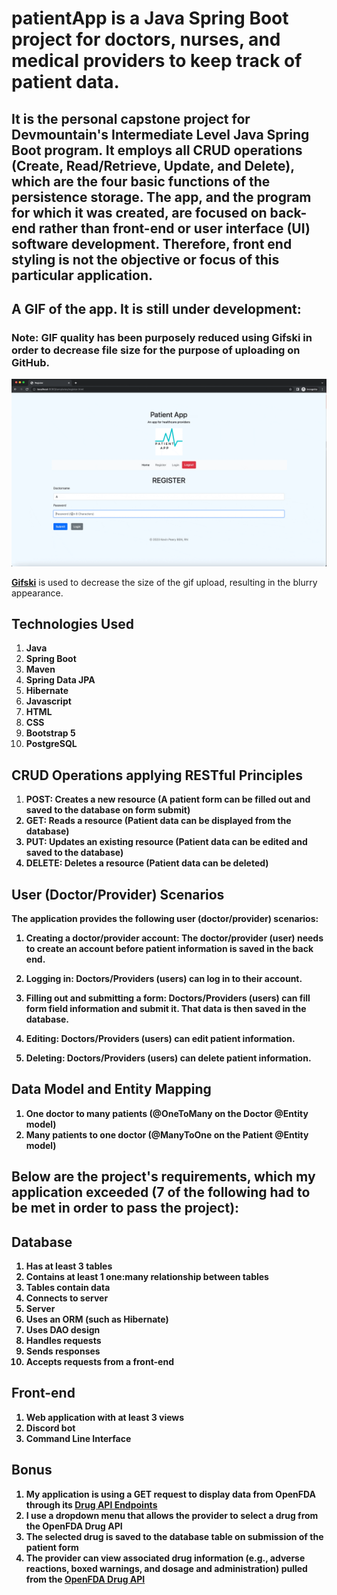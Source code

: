 # patientApp is a Java Spring Boot project for doctors, nurses, and medical providers to keep track of patient data.

## It is the personal capstone project for Devmountain's Intermediate Level Java Spring Boot program. It employs all CRUD operations (Create, Read/Retrieve, Update, and Delete), which are the four basic functions of the persistence storage. The app, and the program for which it was created, are focused on back-end rather than front-end or user interface (UI) software development. Therefore, front end styling is not the objective or focus of this particular application.

## A GIF of the app. It is still under development:
### Note: GIF quality has been purposely reduced using Gifski in order to decrease file size for the purpose of uploading on GitHub.

![patientApp](https://github.com/kevinptx/patientApp/blob/main/patientAppDemo.gif)

<b>[Gifski](https://gif.ski/ "Gifski")</b> is used to decrease the size of the gif upload, resulting in the blurry appearance.

## Technologies Used

1. <b>Java</b>
2. <b>Spring Boot</b>
3. <b>Maven</b>
4. <b>Spring Data JPA</b>
5. <b>Hibernate</b>
6. <b>Javascript</b>
7. <b>HTML</b>
8. <b>CSS</b>
9. <b>Bootstrap 5</b>
10. <b>PostgreSQL</b>

## CRUD Operations applying RESTful Principles
1. <b>POST:<b> Creates a new resource (A patient form can be filled out and saved to the database on form submit)
2. <b>GET:<b> Reads a resource (Patient data can be displayed from the database)
3. <b>PUT:<b> Updates an existing resource (Patient data can be edited and saved to the database)
4. <b>DELETE:<b> Deletes a resource (Patient data can be deleted)

## User (Doctor/Provider) Scenarios
The application provides the following user (doctor/provider) scenarios:

1. <b>Creating a doctor/provider account</b>: The doctor/provider (user) needs to create an account before patient information is saved in the back end.

2. <b>Logging in</b>: Doctors/Providers (users) can log in to their account.

3. <b>Filling out and submitting a form</b>: Doctors/Providers (users) can fill form field information and submit it. That data is then saved in the database.

4. <b>Editing</b>: Doctors/Providers (users) can edit patient information.

5. <b>Deleting</b>: Doctors/Providers (users) can delete patient information.

## Data Model and Entity Mapping

1. <b>One doctor to many patients (@OneToMany on the Doctor @Entity model)<b>
2. <b>Many patients to one doctor (@ManyToOne on the Patient @Entity model)<b>
  
## Below are the project's requirements, which my application exceeded (7 of the following had to be met in order to pass the project):
  
  
## Database
1. <b>Has at least 3 tables</b>
2. <b>Contains at least 1 one:many relationship between tables</b>
3. <b>Tables contain data</b>
4. <b>Connects to server</b>
5. <b>Server</b>
6. <b>Uses an ORM (such as Hibernate)</b>
7. <b>Uses DAO design</b>
8. <b>Handles requests</b>
9. <b>Sends responses</b>
10. <b>Accepts requests from a front-end</b>

## Front-end
1. <b>Web application with at least 3 views</b>
2. <b>Discord bot</b>
3. <b>Command Line Interface</b>

## Bonus
1.  <b>My application is using a GET request to display data from OpenFDA through its [Drug API Endpoints](https://open.fda.gov/apis/drug/ "OpenFDA Drug API Endpoints")</b>
  2. <b>I use a dropdown menu that allows the provider to select a drug from the OpenFDA Drug API</b>
  3. <b>The selected drug is saved to the database table on submission of the patient form</b>
4. <b>The provider can view associated drug information (e.g., adverse reactions, boxed warnings, and dosage and administration) pulled from the [OpenFDA Drug API](https://open.fda.gov/apis/drug/ "OpenFDA Drug API")</b>
    
   



  
